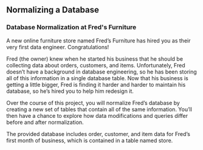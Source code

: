 ## Normalizing a Database
### Database Normalization at Fred's Furniture

A new online furniture store named Fred’s Furniture has hired you as their very first data engineer. Congratulations!

Fred (the owner) knew when he started his business that he should be collecting data about orders, customers, and items. Unfortunately, Fred doesn’t have a background in database engineering, so he has been storing all of this information in a single database table. Now that his business is getting a little bigger, Fred is finding it harder and harder to maintain his database, so he’s hired you to help him redesign it.

Over the course of this project, you will normalize Fred’s database by creating a new set of tables that contain all of the same information. You’ll then have a chance to explore how data modifications and queries differ before and after normalization.

The provided database includes order, customer, and item data for Fred’s first month of business, which is contained in a table named store.
